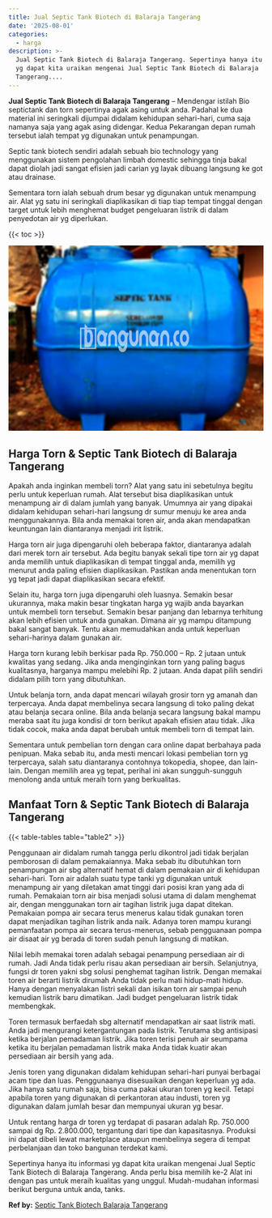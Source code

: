 ```yaml
---
title: Jual Septic Tank Biotech di Balaraja Tangerang
date: '2025-08-01'
categories:
  - harga
description: >-
  Jual Septic Tank Biotech di Balaraja Tangerang. Sepertinya hanya itu informasi
  yg dapat kita uraikan mengenai Jual Septic Tank Biotech di Balaraja
  Tangerang....
---
```


**Jual Septic Tank Biotech di Balaraja Tangerang** – Mendengar istilah Bio septictank dan torn sepertinya agak asing untuk anda. Padahal ke dua material ini seringkali dijumpai didalam kehidupan sehari-hari, cuma saja namanya saja yang agak asing didengar. Kedua Pekarangan depan rumah tersebut ialah tempat yg digunakan untuk penampungan.

Septic tank biotech sendiri adalah sebuah bio technology yang menggunakan sistem pengolahan limbah domestic sehingga tinja bakal dapat diolah jadi sangat efisien jadi carian yg layak dibuang langsung ke got atau drainase.

Sementara torn ialah sebuah drum besar yg digunakan untuk menampung air. Alat yg satu ini seringkali diaplikasikan di tiap tiap tempat tinggal dengan target untuk lebih menghemat budget pengeluaran listrik di dalam penyedotan air yg diperlukan.

{{< toc >}}

![Jual Septic Tank Biotech di Balaraja Tangerang](/images/jual-bio-septictank-44.png)

## Harga Torn & Septic Tank Biotech di Balaraja Tangerang

Apakah anda inginkan membeli torn? Alat yang satu ini sebetulnya begitu perlu untuk keperluan rumah. Alat tersebut bisa diaplikasikan untuk menampung air di dalam jumlah yang banyak. Umumnya air yang dipakai didalam kehidupan sehari-hari langsung dr sumur menuju ke area anda menggunakannya. Bila anda memakai toren air, anda akan mendapatkan keuntungan lain diantaranya menjadi irit listrik.

Harga torn air juga dipengaruhi oleh beberapa faktor, diantaranya adalah dari merek torn air tersebut. Ada begitu banyak sekali tipe torn air yg dapat anda memilih untuk diaplikasikan di tempat tinggal anda, memilih yg menurut anda paling efisien diaplikasikan. Pastikan anda menentukan torn yg tepat jadi dapat diaplikasikan secara efektif.

Selain itu, harga torn juga dipengaruhi oleh luasnya. Semakin besar ukurannya, maka makin besar tingkatan harga yg wajib anda bayarkan untuk membeli torn tersebut. Semakin besar panjang dan lebarnya terhitung akan lebih efisien untuk anda gunakan. Dimana air yg mampu ditampung bakal sangat banyak. Tentu akan memudahkan anda untuk keperluan sehari-harinya dalam gunakan air.

Harga torn kurang lebih berkisar pada Rp. 750.000 – Rp. 2 jutaan untuk kwalitas yang sedang. Jika anda menginginkan torn yang paling bagus kualitasnya, harganya mampu melebihi Rp. 2 jutaan. Anda dapat pilih sendiri didalam pilih torn yang dibutuhkan.

Untuk belanja torn, anda dapat mencari wilayah grosir torn yg amanah dan terpercaya. Anda dapat membelinya secara langsung di toko paling dekat atau belanja secara online. Bila anda belanja secara langsung bakal mampu meraba saat itu juga kondisi dr torn berikut apakah efisien atau tidak. Jika tidak cocok, maka anda dapat berubah untuk membeli torn di tempat lain.

Sementara untuk pembelian torn dengan cara online dapat berbahaya pada penipuan. Maka sebab itu, anda mesti mencari lokasi pembelian torn yg terpercaya, salah satu diantaranya contohnya tokopedia, shopee, dan lain-lain. Dengan memilih area yg tepat, perihal ini akan sungguh-sungguh menolong anda untuk meraih torn yang berkualitas.

## Manfaat Torn & Septic Tank Biotech di Balaraja Tangerang

{{< table-tables table="table2" >}}

Penggunaan air didalam rumah tangga perlu dikontrol jadi tidak berjalan pemborosan di dalam pemakaiannya. Maka sebab itu dibutuhkan torn penampungan air sbg alternatif hemat di dalam pemakaian air di kehidupan sehari-hari. Torn air adalah suatu type tanki yg digunakan untuk menampung air yang diletakan amat tinggi dari posisi kran yang ada di rumah. Pemakaian torn air bisa menjadi solusi utama di dalam menghemat air, dengan menggunakan torn air tagihan listrik juga dapat ditekan. Pemakaian pompa air secara terus menerus kalau tidak gunakan toren dapat menjadikan tagihan listrik anda naik. Adanya toren mampu kurangi pemanfaatan pompa air secara terus-menerus, sebab pengguanaan pompa air disaat air yg berada di toren sudah penuh langsung di matikan.

Nilai lebih memakai toren adalah sebagai penampung persediaan air di rumah. Jadi Anda tidak perlu risau akan persediaan air bersih. Selanjutnya, fungsi dr toren yakni sbg solusi penghemat tagihan listrik. Dengan memakai toren air berarti listrik dirumah Anda tidak perlu mati hidup-mati hidup. Hanya dengan menyalakan listri sekali dan isikan torn air sampai penuh kemudian listrik baru dimatikan. Jadi budget pengeluaran listrik tidak membengkak.

Toren termasuk berfaedah sbg alternatif mendapatkan air saat listrik mati. Anda jadi mengurangi ketergantungan pada listrik. Terutama sbg antisipasi ketika berjalan pemadaman listrik. Jika toren terisi penuh air seumpama ketika itu berjalan pemadaman listrik maka Anda tidak kuatir akan persediaan air bersih yang ada.

Jenis toren yang digunakan didalam kehidupan sehari-hari punyai berbagai acam tipe dan luas. Penggunaanya disesuaikan dengan keperluan yg ada. Jika hanya satu rumah saja, bisa cuma pakai ukuran toren yg kecil. Tetapi apabila toren yang digunakan di perkantoran atau industi, toren yg digunakan dalam jumlah besar dan mempunyai ukuran yg besar.

Untuk rentang harga dr toren yg terdapat di pasaran adalah Rp. 750.000 sampai dg Rp. 2.800.000, tergantung dari tipe dan kapasitasnya. Produksi ini dapat dibeli lewat marketplace ataupun membelinya segera di tempat perbelanjaan dan toko bangunan terdekat kami.

Sepertinya hanya itu informasi yg dapat kita uraikan mengenai Jual Septic Tank Biotech di Balaraja Tangerang. Anda perlu bisa memilih ke-2 Alat ini dengan pas untuk meraih kualitas yang unggul. Mudah-mudahan informasi berikut berguna untuk anda, tanks.

**Ref by:** [Septic Tank Biotech Balaraja Tangerang](https://id.wikipedia.org/wiki/Septic)
